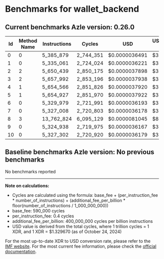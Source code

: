 # Benchmarks for wallet_backend

## Current benchmarks Azle version: 0.26.0

| Id  | Method Name | Instructions | Cycles    | USD           | USD/Million Calls |
| --- | ----------- | ------------ | --------- | ------------- | ----------------- |
| 0   | 0           | 5_385_879    | 2_744_351 | $0.0000036491 | $3.64             |
| 1   | 0           | 5_335_061    | 2_724_024 | $0.0000036221 | $3.62             |
| 2   | 2           | 5_650_439    | 2_850_175 | $0.0000037898 | $3.78             |
| 3   | 2           | 5_657_992    | 2_853_196 | $0.0000037938 | $3.79             |
| 4   | 1           | 5_654_566    | 2_851_826 | $0.0000037920 | $3.79             |
| 5   | 1           | 5_654_927    | 2_851_970 | $0.0000037922 | $3.79             |
| 6   | 0           | 5_329_979    | 2_721_991 | $0.0000036193 | $3.61             |
| 7   | 0           | 5_327_008    | 2_720_803 | $0.0000036178 | $3.61             |
| 8   | 3           | 13_762_824   | 6_095_129 | $0.0000081045 | $8.10             |
| 9   | 0           | 5_324_938    | 2_719_975 | $0.0000036167 | $3.61             |
| 10  | 0           | 5_327_302    | 2_720_920 | $0.0000036179 | $3.61             |

## Baseline benchmarks Azle version: No previous benchmarks

No benchmarks reported

---

**Note on calculations:**

- Cycles are calculated using the formula: base_fee + (per_instruction_fee \* number_of_instructions) + (additional_fee_per_billion \* floor(number_of_instructions / 1_000_000_000))
- base_fee: 590_000 cycles
- per_instruction_fee: 0.4 cycles
- additional_fee_per_billion: 400_000_000 cycles per billion instructions
- USD value is derived from the total cycles, where 1 trillion cycles = 1 XDR, and 1 XDR = $1.329670 (as of October 24, 2024)

For the most up-to-date XDR to USD conversion rate, please refer to the [IMF website](https://www.imf.org/external/np/fin/data/rms_sdrv.aspx).
For the most current fee information, please check the [official documentation](https://internetcomputer.org/docs/current/developer-docs/gas-cost#execution).
